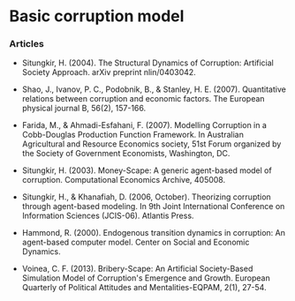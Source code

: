 # Basic corruption model

### Articles
* Situngkir, H. (2004). The Structural Dynamics of Corruption: Artificial Society Approach. arXiv preprint nlin/0403042.

* Shao, J., Ivanov, P. C., Podobnik, B., & Stanley, H. E. (2007). Quantitative relations between corruption and economic factors. The European physical journal B, 56(2), 157-166.

* Farida, M., & Ahmadi-Esfahani, F. (2007). Modelling Corruption in a Cobb-Douglas Production Function Framework. In Australian Agricultural and Resource Economics society, 51st Forum organized by the Society of Government Economists, Washington, DC.

* Situngkir, H. (2003). Money-Scape: A generic agent-based model of corruption. Computational Economics Archive, 405008.

* Situngkir, H., & Khanafiah, D. (2006, October). Theorizing corruption through agent-based modeling. In 9th Joint International Conference on Information Sciences (JCIS-06). Atlantis Press.

* Hammond, R. (2000). Endogenous transition dynamics in corruption: An agent-based computer model. Center on Social and Economic Dynamics.

* Voinea, C. F. (2013). Bribery-Scape: An Artificial Society-Based Simulation Model of Corruption's Emergence and Growth. European Quarterly of Political Attitudes and Mentalities-EQPAM, 2(1), 27-54.
